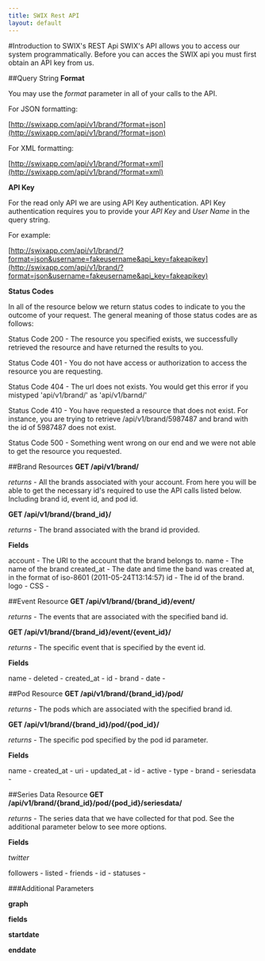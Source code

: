 ```yaml
---
title: SWIX Rest API
layout: default
---
```


#Introduction to SWIX's REST Api
SWIX's API allows you to access our system programmatically. Before you can acces the SWIX api you must first obtain an API key from us. 

##Query String
**Format**

You may use the *format* parameter in all of your calls to the API. 

For JSON formatting:

[http://swixapp.com/api/v1/brand/?format=json](http://swixapp.com/api/v1/brand/?format=json)

For XML formatting:

[http://swixapp.com/api/v1/brand/?format=xml](http://swixapp.com/api/v1/brand/?format=xml)

**API Key**

For the read only API we are using API Key authentication. API Key authentication requires you to provide your *API Key* and *User Name* in the query string. 

For example:

[http://swixapp.com/api/v1/brand/?format=json&username=fakeusername&api_key=fakeapikey](http://swixapp.com/api/v1/brand/?format=json&username=fakeusername&api_key=fakeapikey)

**Status Codes**

In all of the resource below we return status codes to indicate to you the outcome of your request. The general meaning of those status codes are as follows:

Status Code 200 - The resource you specified exists, we successfully retrieved the resource and have returned the results to you.

Status Code 401 - You do not have access or authorization to access the resource you are requesting.

Status Code 404 - The url does not exists. You would get this error if you mistyped 'api/v1/brand/' as 'api/v1/barnd/'

Status Code 410 - You have requested a resource that does not exist. For instance, you are trying to retrieve /api/v1/brand/5987487 and brand with the id of 5987487 does not exist.

Status Code 500 - Something went wrong on our end and we were not able to get the resource you requested.

##Brand Resources
**GET /api/v1/brand/**

*returns* - All the brands associated with your account. From here you will be able to get the necessary id's required to use the API calls listed below. Including brand id, event id, and pod id.

**GET /api/v1/brand/{brand_id}/**

*returns* - The brand associated with the brand id provided. 

**Fields**

account - The URI to the account that the brand belongs to.
name - The name of the brand
created_at - The date and time the band was created at, in the format of iso-8601 (2011-05-24T13:14:57)
id - The id of the brand.
logo - 
CSS -  

##Event Resource
**GET /api/v1/brand/{brand_id}/event/**

*returns* - The events that are associated with the specified band id.

**GET /api/v1/brand/{brand_id}/event/{event_id}/**

*returns* - The specific event that is specified by the event id.

**Fields**

name - 
deleted - 
created_at - 
id - 
brand - 
date - 

##Pod Resource
**GET /api/v1/brand/{brand_id}/pod/**

*returns* - The pods which are associated with the specified brand id.

**GET /api/v1/brand/{brand_id}/pod/{pod_id}/**

*returns* - The specific pod specified by the pod id parameter. 

**Fields**

name - 
created_at - 
uri - 
updated_at - 
id - 
active - 
type - 
brand - 
seriesdata - 

##Series Data Resource
**GET /api/v1/brand/{brand_id}/pod/{pod_id}/seriesdata/**

*returns* - The series data that we have collected for that pod. See the additional parameter below to see more options. 

**Fields**

*twitter*

followers - 
listed - 
friends - 
id - 
statuses - 

###Additional Parameters

**graph**

**fields**

**startdate**

**enddate**
